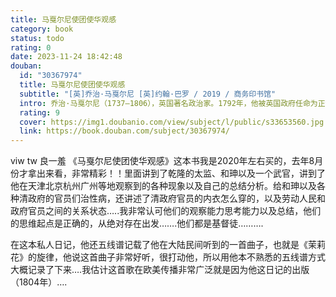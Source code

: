 ```yaml
---
title: 马戛尔尼使团使华观感
category: book
status: todo
rating: 0
date: 2023-11-24 18:42:48
douban:
  id: "30367974"
  title: 马戛尔尼使团使华观感
  subtitle: "[英]乔治·马戛尔尼 [英]约翰·巴罗 / 2019 / 商务印书馆"
  intro: 乔治·马戛尔尼（1737—1806），英国著名政治家。1792年，他被英国政府任命为正使，出使中国庆贺乾隆帝八十大寿。约翰·巴罗（1764—1848）为使团成员，也是一位博物学家。本书分为“马戛尔尼勋爵私人日志”和“巴罗中国行纪”两部分。前者由马戛尔尼的私人日志编辑整理而成，记录了他在出使路上的所见所闻，以及他个人对中国的看法。“巴罗中国行纪”不仅记录了使团的行程，更收集整理了大量的民俗资料，从文学、哲学、宗教、医学、音乐等方面全面地展现出当时中国的社会面貌。
  rating: 9
  cover: https://img1.doubanio.com/view/subject/l/public/s33653560.jpg
  link: https://book.douban.com/subject/30367974/
---
```


viw tw 良一羞 《马戛尔尼使团使华观感》这本书我是2020年左右买的，去年8月份才拿出来看，非常精彩！！里面讲到了乾隆的太监、和珅以及一个武官，讲到了他在天津北京杭州广州等地观察到的各种现象以及自己的总结分析。给和珅以及各种清政府的官员们治性病，还讲述了清政府官员的内衣怎么穿的，以及劳动人民和政府官员之间的关系状态…..我非常认可他们的观察能力思考能力以及总结，他们的思维起点是正确的，从绝对存在出发…….他们都是基督徒……….

在这本私人日记，他还五线谱记载了他在大陆民间听到的一首曲子，也就是《茉莉花》的旋律，他说这首曲子非常好听，很打动他，所以用他本不熟悉的五线谱方式大概记录了下来….我估计这首歌在欧美传播非常广泛就是因为他这日记的出版（1804年）….